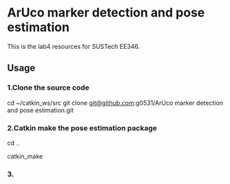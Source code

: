 # ArUco marker detection and pose estimation
This is the lab4 resources for SUSTech EE346.
## Usage
### 1.Clone the source code
cd ~/catkin_ws/src
git clone git@github.com:g0531/ArUco marker detection and pose estimation.git
### 2.Catkin make the pose estimation package
cd ..

catkin_make
### 3.
